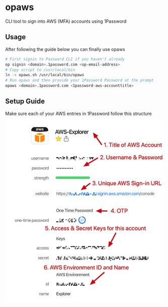 # opaws

CLI tool to sign into AWS (MFA) accounts using 1Password

## Usage

After following the guide below you can finally use opaws

```bash
# First signin to Password CLI if you haven't already
op signin <domain>.1password.com <op-email-address>
# Copy script to /usr/local/bin
ln -s opaws.sh /usr/local/bin/opaws
# Run opaws and then provide your 1Password Password at the prompt
opaws <domain>.1password.com <1password-aws-accounttitle>
```

## Setup Guide

Make sure each of your AWS entries in 1Password follow this structure

![1Password AWS Account Example](/1password-aws-account-config.png "1Password")
